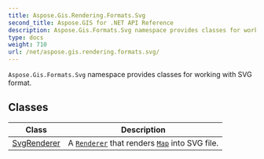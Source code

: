 ```yaml
---
title: Aspose.Gis.Rendering.Formats.Svg
second_title: Aspose.GIS for .NET API Reference
description: Aspose.Gis.Formats.Svg namespace provides classes for working with SVG format
type: docs
weight: 710
url: /net/aspose.gis.rendering.formats.svg/
---
```

`Aspose.Gis.Formats.Svg` namespace provides classes for working with SVG format.

## Classes

| Class | Description |
| --- | --- |
| [SvgRenderer](./svgrenderer/) | A [`Renderer`](../aspose.gis.rendering/renderer/) that renders [`Map`](../aspose.gis.rendering/map/) into SVG file. |


